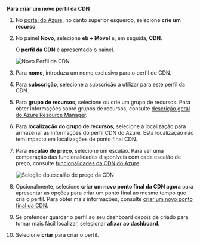 **Para criar um novo perfil da CDN**

1. No [portal do Azure](https://portal.azure.com), no canto superior esquerdo, selecione **crie um recurso**.
    
2. No painel **Novo**, selecione **eb + Móvel** e, em seguida, **CDN**.
   
    O **perfil da CDN** é apresentado o painel.
   
    ![Novo Perfil da CDN](./media/cdn-create-profile/new-cdn-profile-include.png)
3. Para **nome**, introduza um nome exclusivo para o perfil de CDN.
    
4. Para **subscrição**, selecione a subscrição a utilizar para este perfil da CDN.
   
5. Para **grupo de recursos**, selecione ou crie um grupo de recursos. Para obter informações sobre grupos de recursos, consulte [descrição geral do Azure Resource Manager](../articles/azure-resource-manager/resource-group-overview.md#resource-groups).
    
6. Para **localização do grupo de recursos**, selecione a localização para armazenar as informações do perfil CDN do Azure. Esta localização não tem impacto em localizações de ponto final CDN.
    
7. Para **escalão de preço**, selecione um escalão. Para ver uma comparação das funcionalidades disponíveis com cada escalão de preço, consulte [funcionalidades da CDN do Azure](../articles/cdn/cdn-overview.md#azure-cdn-features).
   
    ![Seleção do escalão de preço da CDN](./media/cdn-create-profile/cdn-choose-sku-include.png)

8. Opcionalmente, selecione **criar um novo ponto final da CDN agora** para apresentar as opções para criar um ponto final ao mesmo tempo que cria o perfil. Para obter mais informações, consulte [criar um novo ponto final da CDN](../articles/cdn/cdn-create-new-endpoint.md#create-a-new-cdn-endpoint).
   
9. Se pretender guardar o perfil ao seu dashboard depois de criado para tornar mais fácil localizar, selecionar **afixar ao dashboard**.
    
10. Selecione **criar** para criar o perfil. 

